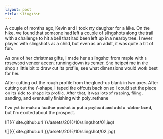 ```yaml
---
layout: post
title: Slingshot
---
```

A couple of months ago, Kevin and I took my daughter for a hike. On the hike, we
found that someone had left a couple of slingshots along the trail with a
challenge to hit a bell that had been left up in a nearby tree. I never played
with slingshots as a child, but even as an adult, it was quite a bit of fun.

As one of her christmas gifts, I made her a slingshot from maple with a rosewood
veneer accent running down its center. She helped me in the shop a little bit
to draw out its profile, see what dimensions would work best for her.

After cutting out the rough profile from the glued-up blank in two axes. After
cutting out the Y-shape, I taped the offcuts back on so I could set the piece
on its side to shape its profile. After that, it was lots of rasping, filing,
sanding, and eventually finishing with polyurethane.

I've yet to make a leather pocket to put a payload and add a rubber band, but
I'm excited about the prospect.

![]({{ site.github.url }}/assets/2016/10/slingshot/01.jpg)

![]({{ site.github.url }}/assets/2016/10/slingshot/02.jpg)
